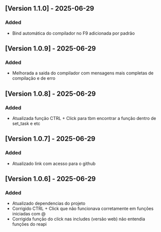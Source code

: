 ## [Version 1.1.0] - 2025-06-29
### Added
- Bind automática do compilador no F9 adicionada por padrão

## [Version 1.0.9] - 2025-06-29
### Added
- Melhorada a saida do compilador com mensagens mais completas de compilação e de erro

## [Version 1.0.8] - 2025-06-29
### Added
- Atualizada função CTRL + Click para tbm encontrar a função dentro de set_task e etc

## [Version 1.0.7] - 2025-06-29
### Added
- Atualizado link com acesso para o github

## [Version 1.0.6] - 2025-06-29
### Added
- Atualizado dependencias do projeto
- Corrigido CTRL + Click que não funcionava corretamente em funções iniciadas com @
- Corrigida função do click nas includes (versão web) não entendia funções do reapi